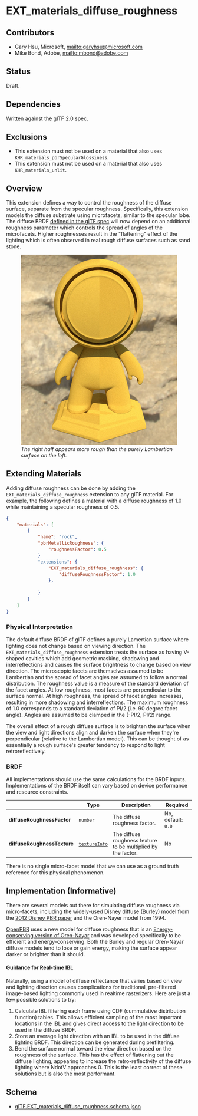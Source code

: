 # EXT\_materials\_diffuse\_roughness

## Contributors

* Gary Hsu, Microsoft, <mailto:garyhsu@microsoft.com>
* Mike Bond, Adobe, <mailto:mbond@adobe.com>

## Status

Draft.

## Dependencies

Written against the glTF 2.0 spec.

## Exclusions

* This extension must not be used on a material that also uses `KHR_materials_pbrSpecularGlossiness`.
* This extension must not be used on a material that also uses `KHR_materials_unlit`.

## Overview

This extension defines a way to control the roughness of the diffuse surface, separate from the specular roughness. Specifically, this extension models the diffuse substrate using microfacets, similar to the specular lobe. The diffuse BRDF [defined in the glTF spec](https://registry.khronos.org/glTF/specs/2.0/glTF-2.0.html#dielectrics) will now depend on an additional roughness parameter which controls the spread of angles of the microfacets. Higher roughnesses result in the "flattening" effect of the lighting which is often observed in real rough diffuse surfaces such as sand stone.
<figure>
<img src="./figures/diffuse_rough_meetmat.jpg">
<figcaption><em>The right half appears more rough than the purely Lambertian surface on the left.</em></figcaption>
</figure>

## Extending Materials

Adding diffuse roughness can be done by adding the `EXT_materials_diffuse_roughness` extension to any glTF material.  For example, the following defines a material with a diffuse roughness of 1.0 while maintaining a specular roughness of 0.5.

```json
{
    "materials": [
        {
            "name": "rock",
            "pbrMetallicRoughness": {
                "roughnessFactor": 0.5
            }
            "extensions": {
                "EXT_materials_diffuse_roughness": {
                    "diffuseRoughnessFactor": 1.0
                },
                
            }
        }
    ]
}
```

### Physical Interpretation

The default diffuse BRDF of glTF defines a purely Lamertian surface where lighting does not change based on viewing direction. The `EXT_materials_diffuse_roughness` extension treats the surface as having V-shaped cavities which add geometric masking, shadowing and interreflections and causes the surface brightness to change based on view direction. The microscopic facets are themselves assumed to be Lambertian and the spread of facet angles are assumed to follow a normal distribution. The roughness value is a measure of the standard deviation of the facet angles. At low roughness, most facets are perpendicular to the surface normal. At high roughness, the spread of facet angles increases, resulting in more shadowing and interreflections. The maximum roughness of 1.0 corresponds to a standard deviation of PI/2 (i.e. 90 degree facet angle). Angles are assumed to be clamped in the (-PI/2, PI/2) range.

The overall effect of a rough diffuse surface is to brighten the surface when the view and light directions align and darken the surface when they're perpendicular (relative to the Lambertian model). This can be thought of as essentially a rough surface's greater tendency to respond to light retroreflectively.

### BRDF

All implementations should use the same calculations for the BRDF inputs. Implementations of the BRDF itself can vary based on device performance and resource constraints. 

|                                  | Type                                                                            | Description                            | Required             |
|----------------------------------|---------------------------------------------------------------------------------|----------------------------------------|----------------------|
|**diffuseRoughnessFactor**               | `number`                                                                        | The diffuse roughness factor.         | No, default: `0.0`   |
|**diffuseRoughnessTexture**              | [`textureInfo`](/specification/2.0/README.md#reference-textureInfo)             | The diffuse roughness texture to be multiplied by the factor. | No                   |

There is no single micro-facet model that we can use as a ground truth reference for this physical phenomenon.

## Implementation (Informative)

There are several models out there for simulating diffuse roughness via micro-facets, including the widely-used Disney diffuse (Burley) model from the [2012 Disney PBR paper](https://media.disneyanimation.com/uploads/production/publication_asset/48/asset/s2012_pbs_disney_brdf_notes_v3.pdf) and the Oren-Nayer model from 1994.

[OpenPBR](https://academysoftwarefoundation.github.io/OpenPBR/#model/basesubstrate/glossy-diffuse) uses a new model for diffuse roughness that is an [Energy-conserving version of Oren-Nayar](https://arxiv.org/abs/2410.18026) and was developed specifically to be efficient and energy-conserving. Both the Burley and regular Oren-Nayar diffuse models tend to lose or gain energy, making the surface appear darker or brighter than it should.

#### Guidance for Real-time IBL
Naturally, using a model of diffuse reflectance that varies based on view and lighting direction causes complications for traditional, pre-filtered image-based lighting commonly used in realtime rasterizers. Here are just a few possible solutions to try:
1. Calculate IBL filtering each frame using CDF (cummulative distribution function) tables. This allows efficient sampling of the most important locations in the IBL and gives direct access to the light direction to be used in the diffuse BRDF.
1. Store an average light direction with an IBL to be used in the diffuse lighting BRDF. This direction can be generated during prefiltering.
1. Bend the surface normal toward the view direction based on the roughness of the surface. This has the effect of flattening out the diffuse lighting, appearing to increase the retro-reflectivity of the diffuse lighting where NdotV approaches 0. This is the least correct of these solutions but is also the most performant.

## Schema

- [glTF.EXT_materials_diffuse_roughness.schema.json](schema/glTF.EXT_materials_diffuse_roughness.schema.json)
